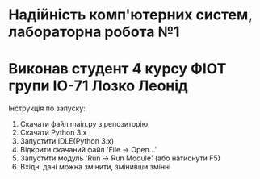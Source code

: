 # Надійність комп'ютерних систем, лабораторна робота №1
# Виконав студент 4 курсу ФІОТ групи ІО-71 Лозко Леонід
Інструкція по запуску:
  1. Скачати файл main.py з репозиторію
  2. Скачати Python 3.x
  3. Запустити IDLE(Python 3.x)
  4. Відкрити скачаний файл 'File -> Open...'
  5. Запустити модуль 'Run -> Run Module' (або натиснути F5)
  6. Вхідні дані можна змінити, змінивши змінні
